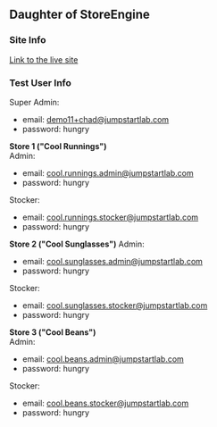 ## Daughter of StoreEngine

### Site Info

[Link to the live site](http://daughterofstoreengine.herokuapp.com/ "Daughter of Store Engine")

### Test User Info

Super Admin:
 - email: demo11+chad@jumpstartlab.com
 - password: hungry
 
**Store 1 ("Cool Runnings")**  
Admin:
 - email: cool.runnings.admin@jumpstartlab.com
 - password: hungry

Stocker:
 - email: cool.runnings.stocker@jumpstartlab.com
 - password: hungry


**Store 2 ("Cool Sunglasses")**
Admin:
 - email: cool.sunglasses.admin@jumpstartlab.com
 - password: hungry

Stocker:
 - email: cool.sunglasses.stocker@jumpstartlab.com
 - password: hungry


**Store 3 ("Cool Beans")**  
Admin:
 - email: cool.beans.admin@jumpstartlab.com
 - password: hungry

Stocker:
 - email: cool.beans.stocker@jumpstartlab.com
 - password: hungry

